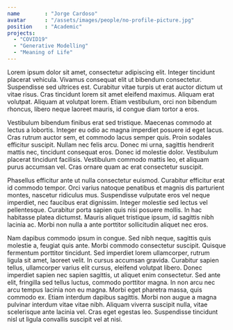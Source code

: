 ```yaml
---
name        : "Jorge Cardoso"
avatar      : "/assets/images/people/no-profile-picture.jpg"
position    : "Academic"
projects:
  - "COVID19"
  - "Generative Modelling"
  - "Meaning of Life"
---
```


Lorem ipsum dolor sit amet, consectetur adipiscing elit. Integer tincidunt placerat vehicula. Vivamus consequat elit ut bibendum consectetur. Suspendisse sed ultrices est. Curabitur vitae turpis ut erat auctor dictum ut vitae risus. Cras tincidunt lorem sit amet eleifend maximus. Aliquam erat volutpat. Aliquam at volutpat lorem. Etiam vestibulum, orci non bibendum rhoncus, libero neque laoreet mauris, id congue diam tortor a eros.

Vestibulum bibendum finibus erat sed tristique. Maecenas commodo at lectus a lobortis. Integer eu odio ac magna imperdiet posuere id eget lacus. Cras rutrum auctor sem, et commodo lacus semper quis. Proin sodales efficitur suscipit. Nullam nec felis arcu. Donec mi urna, sagittis hendrerit mattis nec, tincidunt consequat eros. Donec id molestie dolor. Vestibulum placerat tincidunt facilisis. Vestibulum commodo mattis leo, et aliquam purus accumsan vel. Cras ornare quam ac erat consectetur suscipit.

Phasellus efficitur ante ut nulla consectetur euismod. Curabitur efficitur erat id commodo tempor. Orci varius natoque penatibus et magnis dis parturient montes, nascetur ridiculus mus. Suspendisse vulputate eros vel neque imperdiet, nec faucibus erat dignissim. Integer molestie sed lectus vel pellentesque. Curabitur porta sapien quis nisi posuere mollis. In hac habitasse platea dictumst. Mauris aliquet tristique ipsum, id sagittis nibh lacinia ac. Morbi non nulla a ante porttitor sollicitudin aliquet nec eros.

Nam dapibus commodo ipsum in congue. Sed nibh neque, sagittis quis molestie a, feugiat quis ante. Morbi commodo consectetur suscipit. Quisque fermentum porttitor tincidunt. Sed imperdiet lorem ullamcorper, rutrum ligula sit amet, laoreet velit. In cursus accumsan gravida. Curabitur sapien tellus, ullamcorper varius elit cursus, eleifend volutpat libero. Donec imperdiet sapien nec sapien sagittis, ut aliquet enim consectetur. Sed ante elit, fringilla sed tellus luctus, commodo porttitor magna. In non arcu nec arcu tempus lacinia non eu magna. Morbi eget pharetra massa, quis commodo ex. Etiam interdum dapibus sagittis. Morbi non augue a magna pulvinar interdum vitae vitae nibh. Aliquam viverra suscipit nulla, vitae scelerisque ante lacinia vel. Cras eget egestas leo. Suspendisse tincidunt nisl ut ligula convallis suscipit vel at nisi.
